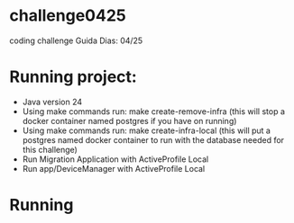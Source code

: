 # challenge0425
coding challenge Guida Dias: 04/25

# Running project:
* Java version 24
* Using make commands run: make create-remove-infra (this will stop a docker container named postgres if you have on running)
* Using make commands run: make create-infra-local (this will put a postgres named docker container to run with the database needed for this challenge)
* Run Migration Application with ActiveProfile Local
* Run app/DeviceManager with ActiveProfile Local

# Running 
